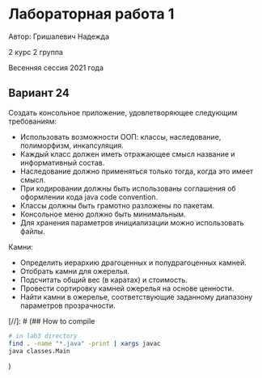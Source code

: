 # Лабораторная работа 1

Автор: Гришалевич Надежда

2 курс 2 группа

Весенняя сессия 2021 года

## Вариант 24

Создать консольное приложение, удовлетворяющее следующим требованиям:
- Использовать возможности ООП: классы, наследование, полиморфизм, инкапсуляция.
- Каждый класс должен иметь отражающее смысл название и информативный состав.
- Наследование должно применяться только тогда, когда это имеет смысл.
- При кодировании должны быть использованы соглашения об оформлении кода java code convention.
- Классы должны быть грамотно разложены по пакетам.
- Консольное меню должно быть минимальным.
- Для хранения параметров инициализации можно использовать файлы.

Камни:
- Определить иерархию драгоценных и полудрагоценных камней.
- Отобрать камни для ожерелья.
- Подсчитать общий вес (в каратах) и стоимость.
- Провести сортировку камней ожерелья на основе ценности. 
- Найти камни в ожерелье, соответствующие заданному диапазону параметров прозрачности.

[//]: # (## How to compile

```bash
# in lab3 directory
find . -name "*.java" -print | xargs javac
java classes.Main
```
)
